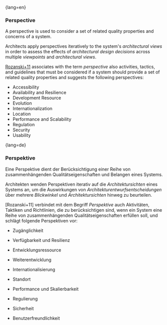 {lang=en}
### Perspective

A perspective is used to consider a set of related quality properties and concerns of a system.

Architects apply perspectives iteratively to the system's _architectural views_ in order to assess the effects of _architectural design decisions_ across multiple _viewpoints_ and _architectural views_.

[Rozanski+11](#ref-rozanski-2011) associates with the term _perspective_ also activities, tactics, and guidelines that must be considered if a system should provide a set of related quality properties and suggests the following perspectives:

 * Accessibility
 * Availability and Resilience
 * Development Resource
 * Evolution
 * Internationalization
 * Location
 * Performance and Scalability
 * Regulation
 * Security
 * Usability

{lang=de}
### Perspektive

Eine Perspektive dient der Berücksichtigung einer Reihe von
zusammenhängenden Qualitätseigenschaften und Belangen eines Systems.

Architekten wenden Perspektiven iterativ auf die *Architektursichten*
eines Systems an, um die Auswirkungen von
*Architekturentwurfsentscheidungen* über mehrere *Blickwinkel* und
*Architektursichten* hinweg zu beurteilen.

\[Rozanski+11\] verbindet mit dem Begriff *Perspektive* auch
Aktivitäten, Taktiken und Richtlinien, die zu berücksichtigen sind,
wenn ein System eine Reihe von zusammenhängenden
Qualitätseigenschaften erfüllen soll, und schlägt folgende
Perspektiven vor:

-   Zugänglichkeit

-   Verfügbarkeit und Resilienz

-   Entwicklungsressource

-   Weiterentwicklung

-   Internationalisierung

-   Standort

-   Performance und Skalierbarkeit

-   Regulierung

-   Sicherheit

-   Benutzerfreundlichkeit

